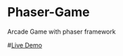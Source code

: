 # Phaser-Game
Arcade Game with phaser framework



#[Live Demo](https://simozakkar.github.io/Phaser-Game/)
